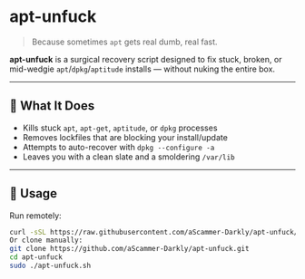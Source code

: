 # apt-unfuck

> Because sometimes `apt` gets real dumb, real fast.

**apt-unfuck** is a surgical recovery script designed to fix stuck, broken, or mid-wedgie `apt`/`dpkg`/`aptitude` installs — without nuking the entire box.

---

## 🧠 What It Does

- Kills stuck `apt`, `apt-get`, `aptitude`, or `dpkg` processes
- Removes lockfiles that are blocking your install/update
- Attempts to auto-recover with `dpkg --configure -a`
- Leaves you with a clean slate and a smoldering `/var/lib`

---

## 🚀 Usage

Run remotely:
```bash
curl -sSL https://raw.githubusercontent.com/aScammer-Darkly/apt-unfuck/main/apt-unfuck.sh | bash
Or clone manually:
git clone https://github.com/aScammer-Darkly/apt-unfuck.git
cd apt-unfuck
sudo ./apt-unfuck.sh
